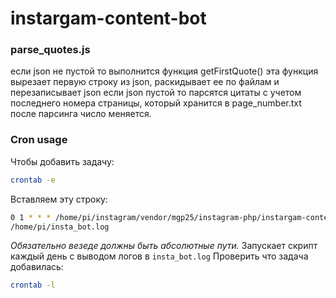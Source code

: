 # instargam-content-bot
### parse_quotes.js
если json не пустой то выполнится функция getFirstQuote()
эта функция вырезает первую строку из json, раскидывает ее по файлам и перезаписывает json
если json пустой то парсятся цитаты с учетом последнего номера страницы, который хранится в page_number.txt
после парсинга число меняется.

### Cron usage
Чтобы добавить задачу:
```bash
crontab -e
```
Вставляем эту строку:
```bash
0 1 * * * /home/pi/instagram/vendor/mgp25/instagram-php/instargam-content-bot/image_make_t1.sh >>
/home/pi/insta_bot.log
```
*Обязательно везеде должны быть абсолютные пути.*
Запускает скрипт каждый день с выводом логов в `insta_bot.log` 
Проверить что задача добавилась:
```bash
crontab -l
```
